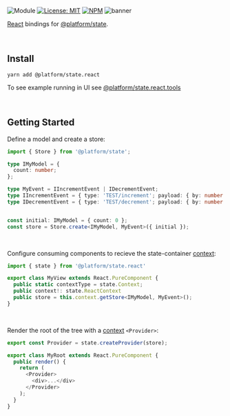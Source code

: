 ![Module](https://img.shields.io/badge/%40platform-state.react-%23EA4E7E.svg)
[![License: MIT](https://img.shields.io/badge/license-MIT-blue.svg)](https://opensource.org/licenses/MIT)
[![NPM](https://img.shields.io/npm/v/@platform/state.react.svg?colorB=blue&style=flat)](https://www.npmjs.com/package/@platform/state.react)
![banner](https://user-images.githubusercontent.com/185555/82968700-09162580-a022-11ea-8ba6-c2b706862321.png)

[React](https://reactjs.org) bindings for [@platform/state](../state).

<p>&nbsp;<p>


## Install

    yarn add @platform/state.react

To see example running in UI see [@platform/state.react.tools](../state.react.tools)


<p>&nbsp;<p>



## Getting Started

Define a model and create a store:

```typescript
import { Store } from '@platform/state';

type IMyModel = {
  count: number;
};

type MyEvent = IIncrementEvent | IDecrementEvent;
type IIncrementEvent = { type: 'TEST/increment'; payload: { by: number } };
type IDecrementEvent = { type: 'TEST/decrement'; payload: { by: number } };


const initial: IMyModel = { count: 0 };
const store = Store.create<IMyModel, MyEvent>({ initial });

```


<p>&nbsp;<p>


Configure consuming components to recieve the state-container [context](https://reactjs.org/docs/context.html):

```typescript
import { state } from '@platform/state.react'

export class MyView extends React.PureComponent {
  public static contextType = state.Context;
  public context!: state.ReactContext
  public store = this.context.getStore<IMyModel, MyEvent>();
}
```


<p>&nbsp;<p>


Render the root of the tree with a [context](https://reactjs.org/docs/context.html) `<Provider>`:

```typescript
export const Provider = state.createProvider(store);

export class MyRoot extends React.PureComponent {
  public render() {
    return (
      <Provider>
        <div>...</div>
      </Provider>
    );
  }
}
```

<p>&nbsp;<p>
<p>&nbsp;<p>
